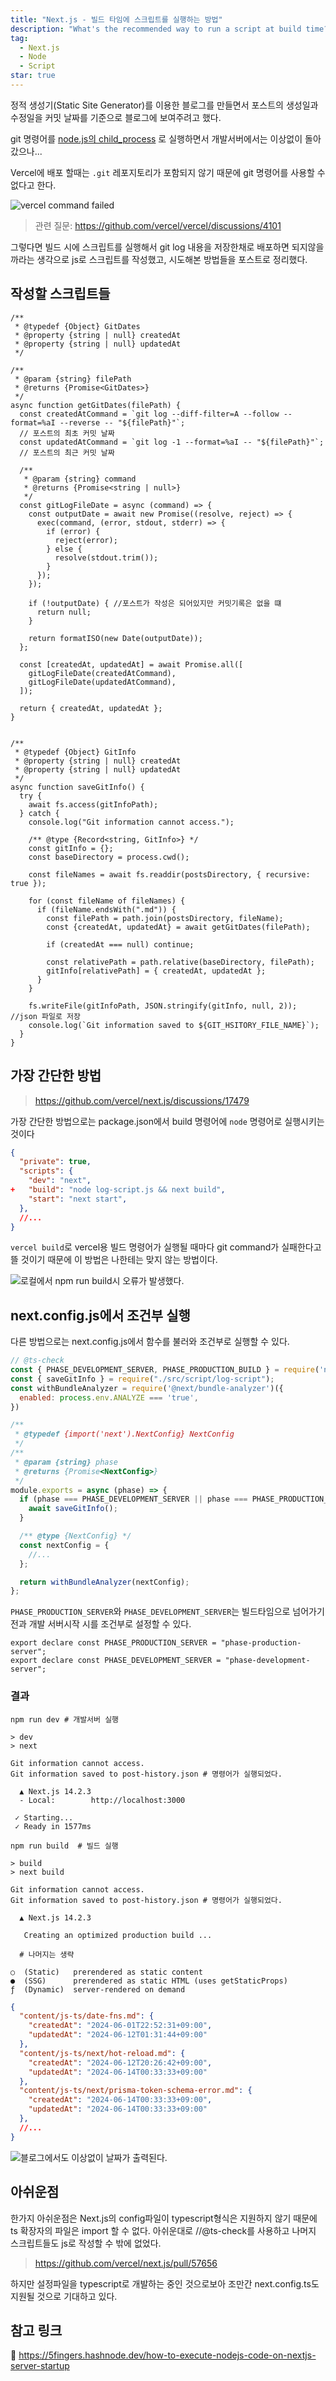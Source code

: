 ```yaml
---
title: "Next.js - 빌드 타임에 스크립트를 실행하는 방법"
description: "What's the recommended way to run a script at build time?"
tag:
  - Next.js
  - Node
  - Script
star: true
---
```


정적 생성기(Static Site Generator)를 이용한 블로그를 만들면서 포스트의 생성일과 수정일을 커밋 날짜를 기준으로 블로그에 보여주려고 했다.

git 명령어를 [node.js의 child_process](https://www.freecodecamp.org/korean/news/node-js-child-processes-everything-you-need-to-know-e69498fe970a/)
로 실행하면서 개발서버에서는 이상없이 돌아갔으나...

Vercel에 배포 할때는 `.git` 레포지토리가 포함되지 않기 때문에 git 명령어를 사용할 수 없다고 한다.

![vercel command failed](https://github.com/Zamoca42/blog/assets/96982072/4cdbfb40-d459-424a-966b-4794e5b13f90)

<!-- end -->

> 관련 질문: https://github.com/vercel/vercel/discussions/4101

그렇다면 빌드 시에 스크립트를 실행해서 git log 내용을 저장한채로 배포하면 되지않을까라는 생각으로
js로 스크립트를 작성했고, 시도해본 방법들을 포스트로 정리했다.

## 작성할 스크립트들

```js:포스트를_탐색 {12-15, 32-34}
/**
 * @typedef {Object} GitDates
 * @property {string | null} createdAt
 * @property {string | null} updatedAt
 */

/**
 * @param {string} filePath
 * @returns {Promise<GitDates>}
 */
async function getGitDates(filePath) {
  const createdAtCommand = `git log --diff-filter=A --follow --format=%aI --reverse -- "${filePath}"`;
  // 포스트의 최초 커밋 날짜
  const updatedAtCommand = `git log -1 --format=%aI -- "${filePath}"`;
  // 포스트의 최근 커밋 날짜

  /**
   * @param {string} command
   * @returns {Promise<string | null>}
   */
  const gitLogFileDate = async (command) => {
    const outputDate = await new Promise((resolve, reject) => {
      exec(command, (error, stdout, stderr) => {
        if (error) {
          reject(error);
        } else {
          resolve(stdout.trim());
        }
      });
    });

    if (!outputDate) { //포스트가 작성은 되어있지만 커밋기록은 없을 떄
      return null;
    }

    return formatISO(new Date(outputDate));
  };

  const [createdAt, updatedAt] = await Promise.all([
    gitLogFileDate(createdAtCommand),
    gitLogFileDate(updatedAtCommand),
  ]);

  return { createdAt, updatedAt };
}
```

```js:포스트_기록을_json으로_저장

/**
 * @typedef {Object} GitInfo
 * @property {string | null} createdAt
 * @property {string | null} updatedAt
 */
async function saveGitInfo() {
  try {
    await fs.access(gitInfoPath);
  } catch {
    console.log("Git information cannot access.");

    /** @type {Record<string, GitInfo>} */
    const gitInfo = {};
    const baseDirectory = process.cwd();

    const fileNames = await fs.readdir(postsDirectory, { recursive: true });

    for (const fileName of fileNames) {
      if (fileName.endsWith(".md")) {
        const filePath = path.join(postsDirectory, fileName);
        const {createdAt, updatedAt} = await getGitDates(filePath);

        if (createdAt === null) continue;

        const relativePath = path.relative(baseDirectory, filePath);
        gitInfo[relativePath] = { createdAt, updatedAt };
      }
    }

    fs.writeFile(gitInfoPath, JSON.stringify(gitInfo, null, 2)); //json 파일로 저장
    console.log(`Git information saved to ${GIT_HSITORY_FILE_NAME}`);
  }
}
```

## 가장 간단한 방법

> https://github.com/vercel/next.js/discussions/17479

가장 간단한 방법으로는 package.json에서 build 명령어에 `node` 명령어로 실행시키는 것이다

```diff-json:package.json {5}
{
  "private": true,
  "scripts": {
    "dev": "next",
+   "build": "node log-script.js && next build",
    "start": "next start",
  },
  //...
}
```

`vercel build`로 vercel용 빌드 명령어가 실행될 때마다 git command가 실패한다고 뜰 것이기 때문에 이 방법은 나한테는 맞지 않는 방법이다.

![로컬에서 `npm run build`시 오류가 발생했다.](https://github.com/Zamoca42/blog/assets/96982072/9c69ab89-16d8-4cef-a04d-fb6478d51803)

## next.config.js에서 조건부 실행

다른 방법으로는 next.config.js에서 함수를 불러와 조건부로 실행할 수 있다.

```js:next.config.js {16}
// @ts-check
const { PHASE_DEVELOPMENT_SERVER, PHASE_PRODUCTION_BUILD } = require('next/constants');
const { saveGitInfo } = require("./src/script/log-script");
const withBundleAnalyzer = require('@next/bundle-analyzer')({
  enabled: process.env.ANALYZE === 'true',
})

/**
 * @typedef {import('next').NextConfig} NextConfig
 */
/**
 * @param {string} phase
 * @returns {Promise<NextConfig>}
 */
module.exports = async (phase) => {
  if (phase === PHASE_DEVELOPMENT_SERVER || phase === PHASE_PRODUCTION_BUILD) {
    await saveGitInfo();
  }

  /** @type {NextConfig} */
  const nextConfig = {
    //...
  };

  return withBundleAnalyzer(nextConfig);
};
```

`PHASE_PRODUCTION_SERVER`와 `PHASE_DEVELOPMENT_SERVER`는 빌드타임으로 넘어가기 전과 개발 서버시작 시를 조건부로 설정할 수 있다.

```js:next/constants
export declare const PHASE_PRODUCTION_SERVER = "phase-production-server";
export declare const PHASE_DEVELOPMENT_SERVER = "phase-development-server";
```

### 결과

```bash:터미널에서_명령어를_실행
npm run dev # 개발서버 실행

> dev
> next

Git information cannot access.
Git information saved to post-history.json # 명령어가 실행되었다.

  ▲ Next.js 14.2.3
  - Local:        http://localhost:3000

 ✓ Starting...
 ✓ Ready in 1577ms

npm run build  # 빌드 실행

> build
> next build

Git information cannot access.
Git information saved to post-history.json # 명령어가 실행되었다.

  ▲ Next.js 14.2.3

   Creating an optimized production build ...

  # 나머지는 생략

○  (Static)   prerendered as static content
●  (SSG)      prerendered as static HTML (uses getStaticProps)
ƒ  (Dynamic)  server-rendered on demand
```

```json:post-history.json
{
  "content/js-ts/date-fns.md": {
    "createdAt": "2024-06-01T22:52:31+09:00",
    "updatedAt": "2024-06-12T01:31:44+09:00"
  },
  "content/js-ts/next/hot-reload.md": {
    "createdAt": "2024-06-12T20:26:42+09:00",
    "updatedAt": "2024-06-14T00:33:33+09:00"
  },
  "content/js-ts/next/prisma-token-schema-error.md": {
    "createdAt": "2024-06-14T00:33:33+09:00",
    "updatedAt": "2024-06-14T00:33:33+09:00"
  },
  //...
}
```

![블로그에서도 이상없이 날짜가 출력된다.](https://github.com/Zamoca42/blog/assets/96982072/3c91e0f1-490a-4063-9cd3-9d13ffeafffa)

## 아쉬운점

한가지 아쉬운점은 Next.js의 config파일이 typescript형식은 지원하지 않기 때문에 ts 확장자의 파일은 import 할 수 없다.
아쉬운대로 //@ts-check를 사용하고 나머지 스크립트들도 js로 작성할 수 밖에 없었다.

> https://github.com/vercel/next.js/pull/57656

하지만 설정파일을 typescript로 개발하는 중인 것으로보아 조만간 next.config.ts도 지원될 것으로 기대하고 있다.

## 참고 링크

:pushpin: https://5fingers.hashnode.dev/how-to-execute-nodejs-code-on-nextjs-server-startup
